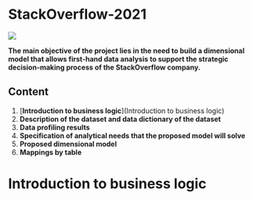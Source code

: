 # StackOverflow-2021

![](https://user-images.githubusercontent.com/40482520/123009832-b9b43d00-d37a-11eb-9c9f-fb83d1a21a6c.png)

**The main objective of the project lies in the need to build a dimensional model that allows first-hand data analysis to support the strategic decision-making process of the StackOverflow company.**

## **Content**

1.  [**Introduction to business logic**](Introduction to business logic)
2.  **Description of the dataset and data dictionary of the dataset**
3.  **Data profiling results**
4.  **Specification of analytical needs that the proposed model will solve**
5.  **Proposed dimensional model**
6.  **Mappings by table**

# **Introduction to business logic**
